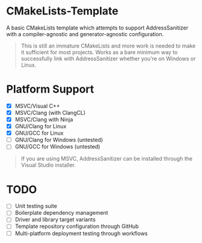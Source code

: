 # CMakeLists-Template

A basic CMakeLists template which attempts to support AddressSanitizer with a compiler-agnostic and generator-agnostic configuration. 

> This is still an immature CMakeLists and more work is needed to make it sufficient for most projects. Works as a bare minimum way to successfully link with AddressSanitizer whether you're on Windows or Linux.

# Platform Support
- [x] MSVC/Visual C++ 
- [x] MSVC/Clang (with ClangCL) 
- [x] MSVC/Clang with Ninja
- [x] GNU/Clang for Linux 
- [x] GNU/GCC for Linux 
- [ ] GNU/Clang for Windows (untested)
- [ ] GNU/GCC for Windows (untested)

> If you are using MSVC, AddressSanitizer can be installed through the Visual Studio installer.

# TODO
- [ ] Unit testing suite 
- [ ] Boilerplate dependency management 
- [ ] Driver and library target variants 
- [ ] Template repository configuration through GitHub
- [ ] Multi-platform deployment testing through workflows 